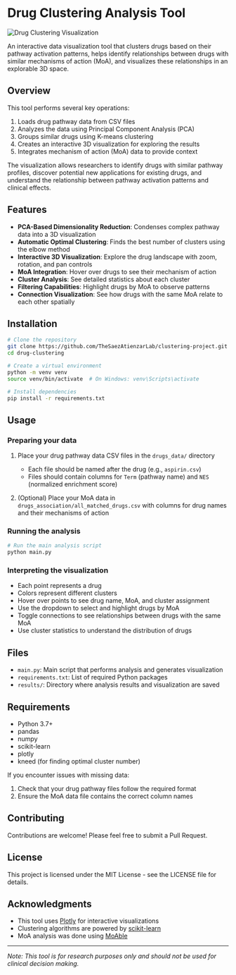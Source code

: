 # Drug Clustering Analysis Tool

![Drug Clustering Visualization](results/visualization_example.png)

An interactive data visualization tool that clusters drugs based on their pathway activation patterns, helps identify relationships between drugs with similar mechanisms of action (MoA), and visualizes these relationships in an explorable 3D space.

## Overview

This tool performs several key operations:
1. Loads drug pathway data from CSV files
2. Analyzes the data using Principal Component Analysis (PCA)
3. Groups similar drugs using K-means clustering
4. Creates an interactive 3D visualization for exploring the results
5. Integrates mechanism of action (MoA) data to provide context

The visualization allows researchers to identify drugs with similar pathway profiles, discover potential new applications for existing drugs, and understand the relationship between pathway activation patterns and clinical effects.

## Features

- **PCA-Based Dimensionality Reduction**: Condenses complex pathway data into a 3D visualization
- **Automatic Optimal Clustering**: Finds the best number of clusters using the elbow method
- **Interactive 3D Visualization**: Explore the drug landscape with zoom, rotation, and pan controls
- **MoA Integration**: Hover over drugs to see their mechanism of action
- **Cluster Analysis**: See detailed statistics about each cluster
- **Filtering Capabilities**: Highlight drugs by MoA to observe patterns
- **Connection Visualization**: See how drugs with the same MoA relate to each other spatially

## Installation

```bash
# Clone the repository
git clone https://github.com/TheSaezAtienzarLab/clustering-project.git
cd drug-clustering

# Create a virtual environment
python -m venv venv
source venv/bin/activate  # On Windows: venv\Scripts\activate

# Install dependencies
pip install -r requirements.txt
```

## Usage

### Preparing your data

1. Place your drug pathway data CSV files in the `drugs_data/` directory
   - Each file should be named after the drug (e.g., `aspirin.csv`)
   - Files should contain columns for `Term` (pathway name) and `NES` (normalized enrichment score)

2. (Optional) Place your MoA data in `drugs_association/all_matched_drugs.csv` with columns for drug names and their mechanisms of action

### Running the analysis

```bash
# Run the main analysis script
python main.py
```

### Interpreting the visualization

- Each point represents a drug
- Colors represent different clusters
- Hover over points to see drug name, MoA, and cluster assignment
- Use the dropdown to select and highlight drugs by MoA
- Toggle connections to see relationships between drugs with the same MoA
- Use cluster statistics to understand the distribution of drugs

## Files

- `main.py`: Main script that performs analysis and generates visualization
- `requirements.txt`: List of required Python packages
- `results/`: Directory where analysis results and visualization are saved

## Requirements

- Python 3.7+
- pandas
- numpy
- scikit-learn
- plotly
- kneed (for finding optimal cluster number)

If you encounter issues with missing data:
1. Check that your drug pathway files follow the required format
2. Ensure the MoA data file contains the correct column names

## Contributing

Contributions are welcome! Please feel free to submit a Pull Request.

## License

This project is licensed under the MIT License - see the LICENSE file for details.

## Acknowledgments

- This tool uses [Plotly](https://plotly.com/) for interactive visualizations
- Clustering algorithms are powered by [scikit-learn](https://scikit-learn.org/)
- MoA analysis was done using [MoAble](https://github.com/dmis-lab/moable)

---

*Note: This tool is for research purposes only and should not be used for clinical decision making.*
